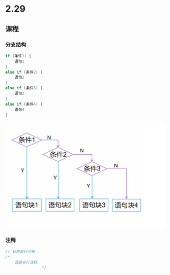 # 2.29

## 课程

### 分支结构
```cpp
if (条件1) {
	语句1
}
else if (条件2) {
	语句2
}
else if (条件3) {
	语句3
}
else if (条件4) {
	语句4
}
```
![alt text](image1.bmp)

### 注释
```cpp
// 我是单行注释
/*
	我是多行注释
				*/
```